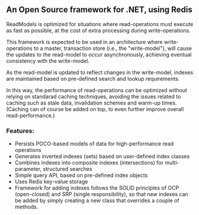 ## An Open Source framework for .NET, using Redis

ReadModels is optimized for situations where read-operations must execute as fast as possible, 
at the cost of extra processing during write-operations. 

This framework is expected to be used in an architecture where write-operations to a master, transaction store (i.e., the "write-model"), will cause the updates to the read-model 
to occur asynchronously, achieving eventual consistency with the write-model.

As the read-model is updated to reflect changes in the write-model, indexes are maintained based on pre-defined search and lookup requirements.

In this way, the performance of read-operations can be optimized without relying on standarad caching techniques, avoiding the issues related to caching such as stale data, invalidation schemes and warm-up times. (Caching can of course be added on top, to even further improve overall read-performance.) 

### Features:
	
 - Persists POCO-based models of data for high-performance read operations
 - Generates inverted indexes (sets) based on user-defined index classes
 - Combines indexes into composite indexes (intersections) for multi-parameter, structured searches
 - Simple query API, based on pre-defined index objects
 - Uses Redis key-value storage
 - Framework for adding indexes follows the SOLID principles of OCP (open-closed) and SRP (single responsibility), so that new indexes can be added by simply creating a new class that overrides a couple of methods.